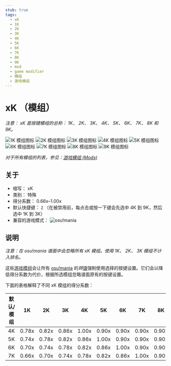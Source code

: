 ```yaml
---
stub: true
tags:
  - xK
  - 1K
  - 2K
  - 3K
  - 4K
  - 5K
  - 6K
  - 7K
  - 8K
  - 9K
  - mod
  - game modifier
  - 模组
  - 游戏模组
---
```


# xK （模组）

*注意： xK 是按键模组的总称： 1K、 2K、 3K、 4K、 5K、 6K、 7K、 8K 和 9K。*

![1K 模组图标](/wiki/shared/mods/1K.png "1K 模组图标") ![2K 模组图标](/wiki/shared/mods/2K.png "2K 模组图标") ![3K 模组图标](/wiki/shared/mods/3K.png "3K 模组图标") ![4K 模组图标](/wiki/shared/mods/4K.png "4K 模组图标") ![5K 模组图标](/wiki/shared/mods/5K.png "5K 模组图标") ![6K 模组图标](/wiki/shared/mods/6K.png "6K 模组图标") ![7K 模组图标](/wiki/shared/mods/7K.png "7K 模组图标") ![8K 模组图标](/wiki/shared/mods/8K.png "8K 模组图标") ![9K 模组图标](/wiki/shared/mods/9K.png "9K 模组图标")

*对于所有模组的列表，参见：[游戏模组 (Mods)](/wiki/Game_modifier)*

## 关于

- 缩写： xK
- 类别： 特殊
- 得分系数： 0.66x–1.00x
- 默认快捷键： `Z` （在被禁用前，每点击或按一下键会先选中 4K 到 9K，然后选中 1K 到 3K）
- 兼容的游戏模式： ![][osu!mania]

## 说明

*注意：在 osu!mania 谱面中会忽略所有 xK 模组。使用 1K、 2K、 3K 模组不计入排名。*

这些[游戏模组](/wiki/Game_modifier)会让所有 [osu!mania](/wiki/Game_mode/osu!mania) 的*转*[谱](/wiki/Beatmap)强制使用选择的按键设置。它们会以降低得分系数为代价，根据所选模组忽略谱面原有的按键设置。

下面的表格解释了不同 xK 模组的得分系数：

| 默认/模组 | 1K | 2K | 3K | 4K | 5K | 6K | 7K | 8K | 9K |
| :-: | :-: | :-: | :-: | :-: | :-: | :-: | :-: | :-: | :-: |
| 4K | 0.78x | 0.82x | 0.86x | 1.00x | 0.90x | 0.90x | 0.90x | 0.90x | 0.90x |
| 5K | 0.74x | 0.78x | 0.82x | 0.86x | 1.00x | 0.90x | 0.90x | 0.90x | 0.90x |
| 6K | 0.70x | 0.74x | 0.78x | 0.82x | 0.86x | 1.00x | 0.90x | 0.90x | 0.90x |
| 7K | 0.66x | 0.70x | 0.74x | 0.78x | 0.82x | 0.86x | 1.00x | 0.90x | 0.90x |

[osu!mania]: /wiki/shared/mode/mania.png "osu!mania"
